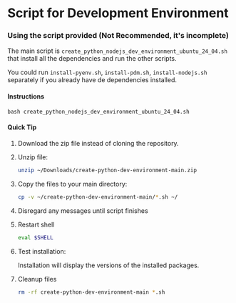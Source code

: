 # Script for Development Environment


### Using the script provided (Not Recommended, it's incomplete)

   The main script is `create_python_nodejs_dev_environment_ubuntu_24_04.sh` that install all the dependencies and run the other scripts.

   You could run `install-pyenv.sh`, `install-pdm.sh`, `install-nodejs.sh` separately if you already have de dependencies installed.

   #### Instructions

   ```
   bash create_python_nodejs_dev_environment_ubuntu_24_04.sh
   ```

   #### Quick Tip

   1. Download the zip file instead of cloning the repository.


   2. Unzip file:
      
      ```bash
      unzip ~/Downloads/create-python-dev-environment-main.zip
      ```

   3. Copy the files to your main directory:

      ```bash
      cp -v ~/create-python-dev-environment-main/*.sh ~/
      ```


   4. Disregard any messages until script finishes


   5. Restart shell

      ```bash
      eval $SHELL
      ```

   6. Test installation:
      
      Installation will display the versions of the installed packages.


   7. Cleanup files
      
      ```bash
      rm -rf create-python-dev-environment-main *.sh
      ```